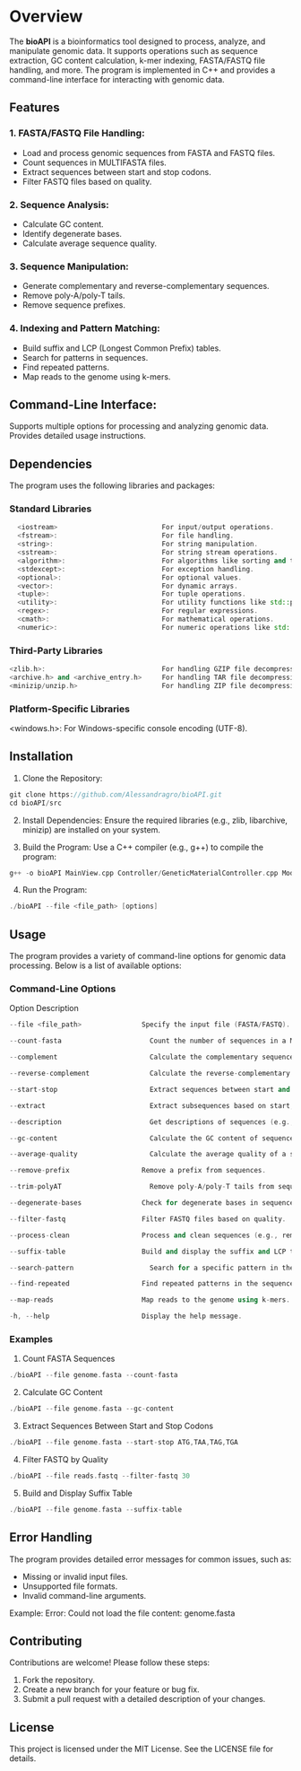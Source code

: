 # Overview

The **bioAPI** is a bioinformatics tool designed to process, analyze, and manipulate genomic data. It supports operations such as sequence extraction, GC content calculation, k-mer indexing, FASTA/FASTQ file handling, and more. The program is implemented in C++ and provides a command-line interface for interacting with genomic data.

## Features

### 1. FASTA/FASTQ File Handling:

- Load and process genomic sequences from FASTA and FASTQ files.
- Count sequences in MULTIFASTA files.
- Extract sequences between start and stop codons.
- Filter FASTQ files based on quality.

### 2. Sequence Analysis:

- Calculate GC content.
- Identify degenerate bases.
- Calculate average sequence quality.

### 3. Sequence Manipulation:

- Generate complementary and reverse-complementary sequences.
- Remove poly-A/poly-T tails.
- Remove sequence prefixes.

### 4. Indexing and Pattern Matching:

- Build suffix and LCP (Longest Common Prefix) tables.
- Search for patterns in sequences.
- Find repeated patterns.
- Map reads to the genome using k-mers.

## Command-Line Interface:

Supports multiple options for processing and analyzing genomic data.
Provides detailed usage instructions.

## Dependencies
The program uses the following libraries and packages:

### Standard Libraries
```cpp
  <iostream>                          For input/output operations.
  <fstream>:                          For file handling.
  <string>:                           For string manipulation.
  <sstream>:                          For string stream operations.
  <algorithm>:                        For algorithms like sorting and transformations.
  <stdexcept>:                        For exception handling.
  <optional>:                         For optional values.
  <vector>:                           For dynamic arrays.
  <tuple>:                            For tuple operations.
  <utility>:                          For utility functions like std::pair.
  <regex>:                            For regular expressions.
  <cmath>:                            For mathematical operations.
  <numeric>:                          For numeric operations like std::iota.
```
### Third-Party Libraries
```cpp
<zlib.h>:                             For handling GZIP file decompression.
<archive.h> and <archive_entry.h>     For handling TAR file decompression.
<minizip/unzip.h>                     For handling ZIP file decompression.
```

### Platform-Specific Libraries
<windows.h>: For Windows-specific console encoding (UTF-8).

## Installation
1. Clone the Repository:
```cpp
git clone https://github.com/Alessandragro/bioAPI.git 
cd bioAPI/src
```
2. Install Dependencies: Ensure the required libraries (e.g., zlib, libarchive, minizip) are installed on your system.

3. Build the Program: Use a C++ compiler (e.g., g++) to compile the program:
```cpp
g++ -o bioAPI MainView.cpp Controller/GeneticMaterialController.cpp Model/GeneticMaterial.cpp -lz -larchive -lminizip
```

4. Run the Program:
```cpp
./bioAPI --file <file_path> [options]
```

## Usage
The program provides a variety of command-line options for genomic data processing. Below is a list of available options:

### Command-Line Options
Option	                         Description
```cpp
--file <file_path>	             Specify the input file (FASTA/FASTQ).

--count-fasta	                   Count the number of sequences in a MULTIFASTA file.

--complement	                   Calculate the complementary sequence.

--reverse-complement	           Calculate the reverse-complementary sequence.

--start-stop	                   Extract sequences between start and stop codons.

--extract	                       Extract subsequences based on start, length, and sequence ID.

--description	                   Get descriptions of sequences (e.g., ID, species, length).

--gc-content	                   Calculate the GC content of sequences.

--average-quality	               Calculate the average quality of a sequence.

--remove-prefix	                 Remove a prefix from sequences.

--trim-polyAT	                   Remove poly-A/poly-T tails from sequences.

--degenerate-bases	             Check for degenerate bases in sequences.

--filter-fastq	                 Filter FASTQ files based on quality.

--process-clean	                 Process and clean sequences (e.g., remove poly-A/T, filter by quality).

--suffix-table	                 Build and display the suffix and LCP tables.

--search-pattern	               Search for a specific pattern in the sequence.

--find-repeated	                 Find repeated patterns in the sequence.

--map-reads	                     Map reads to the genome using k-mers.

-h, --help	                     Display the help message.

```
### Examples

1. Count FASTA Sequences
```cpp
./bioAPI --file genome.fasta --count-fasta
```
2. Calculate GC Content

```cpp
./bioAPI --file genome.fasta --gc-content
```
3. Extract Sequences Between Start and Stop Codons
```cpp
./bioAPI --file genome.fasta --start-stop ATG,TAA,TAG,TGA
```
4. Filter FASTQ by Quality
```cpp
./bioAPI --file reads.fastq --filter-fastq 30
```
5. Build and Display Suffix Table
```cpp
./bioAPI --file genome.fasta --suffix-table
```

## Error Handling
The program provides detailed error messages for common issues, such as:

- Missing or invalid input files.
- Unsupported file formats.
- Invalid command-line arguments.

Example:
Error: Could not load the file content: genome.fasta

## Contributing
Contributions are welcome! Please follow these steps:

1. Fork the repository.
2. Create a new branch for your feature or bug fix.
3. Submit a pull request with a detailed description of your changes.

## License
This project is licensed under the MIT License. See the LICENSE file for details.

